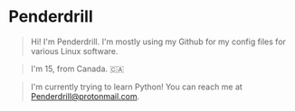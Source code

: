 # Penderdrill
> Hi! I'm Penderdrill. I'm mostly using my Github for my config files for various Linux software.

>I'm 15, from Canada. 🇨🇦

>I'm currently trying to learn Python! You can reach me at Penderdrill@protonmail.com.




